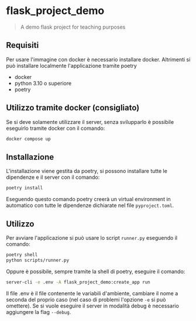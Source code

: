 # flask_project_demo
> A demo flask project for teaching purposes

## Requisiti

Per usare l'immagine con docker è necessario installare docker. Altrimenti si può installare localmente l'applicazione tramite poetry

- docker
- python 3.10 o superiore
- poetry

## Utilizzo tramite docker (consigliato)

Se si deve solamente utilizzare il server, senza svilupparlo è possibile eseguirlo tramite docker con il comando:

```bash
docker compose up
```

## Installazione

L'installazione viene gestita da poetry, si possono installare tutte le dipendenze e il server con il comando:

```bash
poetry install
```

Eseguendo questo comando poetry creerà un virtual environment in automatico con tutte le dipendenze dichiarate nel file `pyproject.toml`.

## Utilizzo
Per avviare l'applicazione si può usare lo script `runner.py` eseguendo il comando:

```bash
poetry shell
python scripts/runner.py
```

Oppure è possibile, sempre tramite la shell di poetry, eseguire il comando:

```bash
server-cli -e .env -A flask_project_demo:create_app run
```

Il file .env è il file contenente le variabili d'ambiente, cambiare il nome a seconda del proprio caso (nel caso di problemi l'opzione `-e` si può omettere). Se si vuole eseguire il server in modalità debug è necessario aggiungere la flag `--debug`.
